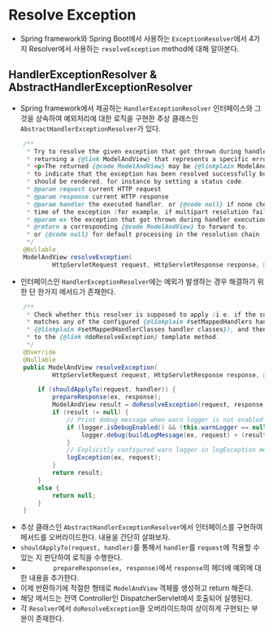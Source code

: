# Resolve Exception

- Spring framework와 Spring Boot에서 사용하는 `ExceptionResolver`에서 4가지 Resolver에서 사용하는 `resolveException` method에 대해 알아본다.

## HandlerExceptionResolver & AbstractHandlerExceptionResolver

- Spring framework에서 제공하는 `HandlerExceptionResolver` 인터페이스와 그것을 상속하여 예외처리에 대한 로직을 구현한 추상 클래스인 `AbstractHandlerExceptionResolver`가 있다.

```java
    /**
     * Try to resolve the given exception that got thrown during handler execution,
     * returning a {@link ModelAndView} that represents a specific error page if appropriate.
     * <p>The returned {@code ModelAndView} may be {@linkplain ModelAndView#isEmpty() empty}
     * to indicate that the exception has been resolved successfully but that no view
     * should be rendered, for instance by setting a status code.
     * @param request current HTTP request
     * @param response current HTTP response
     * @param handler the executed handler, or {@code null} if none chosen at the
     * time of the exception (for example, if multipart resolution failed)
     * @param ex the exception that got thrown during handler execution
     * @return a corresponding {@code ModelAndView} to forward to,
     * or {@code null} for default processing in the resolution chain
     */
    @Nullable
    ModelAndView resolveException(
            HttpServletRequest request, HttpServletResponse response, @Nullable Object handler, Exception ex);
```

- 인터페이스인 `HandlerExceptionResolver`에는 예외가 발생하는 경우 해결하기 위한 단 한가지 메서드가 존재한다.

```java
	/**
	 * Check whether this resolver is supposed to apply (i.e. if the supplied handler
	 * matches any of the configured {@linkplain #setMappedHandlers handlers} or
	 * {@linkplain #setMappedHandlerClasses handler classes}), and then delegate
	 * to the {@link #doResolveException} template method.
	 */
	@Override
	@Nullable
	public ModelAndView resolveException(
			HttpServletRequest request, HttpServletResponse response, @Nullable Object handler, Exception ex) {

		if (shouldApplyTo(request, handler)) {
			prepareResponse(ex, response);
			ModelAndView result = doResolveException(request, response, handler, ex);
			if (result != null) {
				// Print debug message when warn logger is not enabled.
				if (logger.isDebugEnabled() && (this.warnLogger == null || !this.warnLogger.isWarnEnabled())) {
					logger.debug(buildLogMessage(ex, request) + (result.isEmpty() ? "" : " to " + result));
				}
				// Explicitly configured warn logger in logException method.
				logException(ex, request);
			}
			return result;
		}
		else {
			return null;
		}
	}
```

- 추상 클래스인 `AbstractHandlerExceptionResolver`에서 인터페이스를 구현하여 메서드를 오버라이드한다. 내용을 간단히 살펴보자.
- `shouldApplyTo(request, handler)`를 통해서 `handler`를 `request`에 적용할 수 있는 지 판단하여 로직을 수행한다.
- `			prepareResponse(ex, response)`에서 `response`의 헤더에 예외에 대한 내용을 추가한다.
- 이제 반환하기에 적절한 형태로 `ModelAndView` 객체를 생성하고 return 해준다.
- 해당 메서드는 전역 Controller인 DispatcherServlet에서 호출되어 실행된다.
- 각 `Resolver`에서 `doResolveException`을 오버라이드하여 상이하게 구현되는 부분이 존재한다.